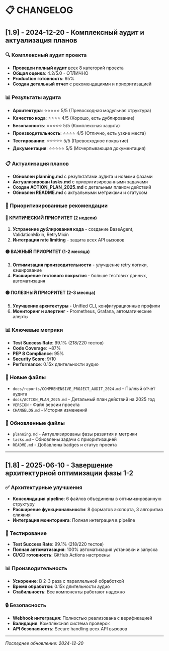# 📋 CHANGELOG

## [1.9] - 2024-12-20 - Комплексный аудит и актуализация планов

### 🔍 Комплексный аудит проекта
- **Проведен полный аудит** всех 8 категорий проекта
- **Общая оценка**: 4.2/5.0 - ОТЛИЧНО
- **Production готовность**: 95%
- **Создан детальный отчет** с рекомендациями и приоритизацией

### 📊 Результаты аудита
- **Архитектура**: ⭐⭐⭐⭐⭐ 5/5 (Превосходная модульная структура)
- **Качество кода**: ⭐⭐⭐⭐ 4/5 (Хорошо, есть дублирование)
- **Безопасность**: ⭐⭐⭐⭐⭐ 5/5 (Комплексная защита)
- **Производительность**: ⭐⭐⭐⭐ 4/5 (Отлично, есть узкие места)
- **Тестирование**: ⭐⭐⭐⭐⭐ 5/5 (Превосходное покрытие)
- **Документация**: ⭐⭐⭐⭐⭐ 5/5 (Исчерпывающая документация)

### 📋 Актуализация планов
- **Обновлен planning.md** с результатами аудита и новыми фазами
- **Актуализирован tasks.md** с приоритизированными задачами
- **Создан ACTION_PLAN_2025.md** с детальным планом действий
- **Обновлен README.md** с актуальными метриками и статусом

### 🎯 Приоритизированные рекомендации
#### 🔴 КРИТИЧЕСКИЙ ПРИОРИТЕТ (2 недели)
1. **Устранение дублирования кода** - создание BaseAgent, ValidationMixin, RetryMixin
2. **Интеграция rate limiting** - защита всех API вызовов

#### 🟡 ВАЖНЫЙ ПРИОРИТЕТ (1-2 месяца)
3. **Оптимизация производительности** - улучшение retry логики, кэширование
4. **Расширение тестового покрытия** - больше тестовых данных, автоматизация

#### 🟢 ПОЛЕЗНЫЙ ПРИОРИТЕТ (2-3 месяца)
5. **Улучшение архитектуры** - Unified CLI, конфигурационные профили
6. **Мониторинг и алертинг** - Prometheus, Grafana, автоматические алерты

### 📊 Ключевые метрики
- **Test Success Rate**: 99.1% (218/220 тестов)
- **Code Coverage**: ~87%
- **PEP 8 Compliance**: 95%
- **Security Score**: 9/10
- **Performance**: 0.15x длительности аудио

### 📁 Новые файлы
- `docs/reports/COMPREHENSIVE_PROJECT_AUDIT_2024.md` - Полный отчет аудита
- `docs/ACTION_PLAN_2025.md` - Детальный план действий на 2025 год
- `VERSION` - Файл версии проекта
- `CHANGELOG.md` - История изменений

### 🔄 Обновленные файлы
- `planning.md` - Актуализированы фазы развития и метрики
- `tasks.md` - Обновлены задачи с приоритизацией
- `README.md` - Добавлены badges и статус проекта

---

## [1.8] - 2025-06-10 - Завершение архитектурной оптимизации фазы 1-2

### ✅ Архитектурные улучшения
- **Консолидация pipeline**: 6 файлов объединены в оптимизированную структуру
- **Расширение функциональности**: 8 форматов экспорта, 3 алгоритма слияния
- **Интеграция мониторинга**: Полная интеграция в pipeline

### 🧪 Тестирование
- **Test Success Rate**: 99.1% (218/220 тестов)
- **Полная автоматизация**: 100% автоматизация установки и запуска
- **CI/CD готовность**: GitHub Actions настроены

### 📊 Производительность
- **Ускорение**: В 2-3 раза с параллельной обработкой
- **Время обработки**: 0.15x длительности аудио
- **Стабильность**: Все компоненты работают надежно

### 🔒 Безопасность
- **Webhook интеграция**: Полностью реализована с верификацией
- **Валидация**: Комплексная система проверок
- **API безопасность**: Secure handling всех API вызовов

---

*Последнее обновление: 2024-12-20*
